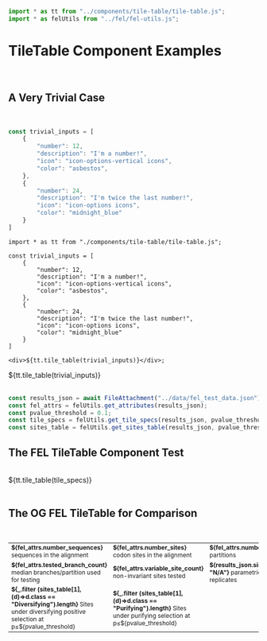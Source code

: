 ```js
import * as tt from "../components/tile-table/tile-table.js";
import * as felUtils from "../fel/fel-utils.js";
```

# TileTable Component Examples

</br>

## A Very Trivial Case

</br>

```js
const trivial_inputs = [
    {
        "number": 12,
        "description": "I'm a number!",
        "icon": "icon-options-vertical icons",
        "color": "asbestos",
    },
    {
        "number": 24,
        "description": "I'm twice the last number!",
        "icon": "icon-options icons",
        "color": "midnight_blue"
    }
]
```

```
import * as tt from "./components/tile-table/tile-table.js";

const trivial_inputs = [
    {
        "number": 12,
        "description": "I'm a number!",
        "icon": "icon-options-vertical icons",
        "color": "asbestos",
    },
    {
        "number": 24,
        "description": "I'm twice the last number!",
        "icon": "icon-options icons",
        "color": "midnight_blue"
    }
]

<div>${tt.tile_table(trivial_inputs)}</div>;
```

<div>${tt.tile_table(trivial_inputs)}</div>
</br>

```js
const results_json = await FileAttachment("../data/fel_test_data.json").json();
const fel_attrs = felUtils.get_attributes(results_json);
const pvalue_threshold = 0.1;
const tile_specs = felUtils.get_tile_specs(results_json, pvalue_threshold);
const sites_table = felUtils.get_sites_table(results_json, pvalue_threshold);
```

## The FEL TileTable Component Test

</br>
<div>${tt.tile_table(tile_specs)}</div>
</br>


## The OG FEL TileTable for Comparison

</br>

<table style = 'font-size: 12px; width: 100%;'>
<tr>
<td style = 'width: 33%;'>
  <div class="stati asbestos left ">
  <i class="icon-options-vertical icons"></i>
  <div>
  <b>${fel_attrs.number_sequences}</b>
  <span>sequences in the alignment</span>
  </div> 
  </div>
</td>
<td>
  <div class="stati asbestos left ">
  <i class="icon-options icons"></i>
  <div>
  <b>${fel_attrs.number_sites}</b>
  <span>codon sites in the alignment</span>
  </div> 
  </div>
</td>
<td>
  <div class="stati asbestos left ">
  <i class="icon-arrow-up icons"></i>
  <div>
  <b>${fel_attrs.number_partitions}</b>
  <span>partitions</span>
  </div> 
  </div>
</td>
</tr>
<tr>
<td>
  <div class="stati asbestos left ">
  <i class="icon-share icons"></i>
  <div>
  <b>${fel_attrs.tested_branch_count}</b>
  <span>median branches/partition used for testing</span>
  </div> 
  </div>
</td>
<td style = 'width: 33%;'>
  <div class="stati asbestos left ">
  <i class="icon-check icons"></i>
  <div>
  <b>${fel_attrs.variable_site_count}</b>
  <span>non-invariant sites tested</span>
  </div> 
  </div>
</td>
<td style = 'width: 33%;'>
  <div class="stati asbestos left ">
  <i class="icon-layers icons"></i>
  <div>
  <b>${results_json.simulated || "N/A"}</b>
  <span>parametric bootstrap replicates</span>
  </div> 
  </div>
</td>
</tr>
<tr>
<td style = 'width: 33%;'>
  <div class="stati midnight_blue left ">
  <i class="icon-plus icons"></i>
  <div>
  <b>${_.filter (sites_table[1], (d)=>d.class == "Diversifying").length}</b>
  <span>Sites under diversifying positive selection at p≤${pvalue_threshold}</span>
  </div> 
  </div>
</td>
<td style = 'width: 33%;'>
  <div class="stati  midnight_blue left ">
  <i class="icon-minus icons"></i>
  <div>
  <b>${_.filter (sites_table[1], (d)=>d.class == "Purifying").length}</b>
  <span>Sites under purifying selection at p≤${pvalue_threshold}</span>
  </div> 
  </div>
</td>
</tr>
</table>
